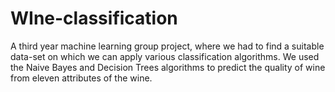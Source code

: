 # WIne-classification
A third year machine learning group project, where we had to find a suitable data-set on which we can apply various classification algorithms. We used the Naive Bayes and Decision Trees algorithms to  predict the quality of wine from eleven attributes of the wine. 
